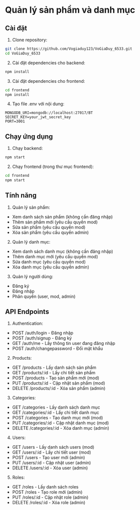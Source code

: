 # Quản lý sản phẩm và danh mục

## Cài đặt

1. Clone repository:
```bash
git clone https://github.com/Vogiaduy123/VoGiaDuy_6533.git
cd VoGiaDuy_6533
```

2. Cài đặt dependencies cho backend:
```bash
npm install
```

3. Cài đặt dependencies cho frontend:
```bash
cd frontend
npm install
```

4. Tạo file .env với nội dung:
```
MONGODB_URI=mongodb://localhost:27017/BT
SECRET_KEY=your_jwt_secret_key
PORT=3001
```

## Chạy ứng dụng

1. Chạy backend:
```bash
npm start
```

2. Chạy frontend (trong thư mục frontend):
```bash
cd frontend
npm start
```

## Tính năng

1. Quản lý sản phẩm:
- Xem danh sách sản phẩm (không cần đăng nhập)
- Thêm sản phẩm mới (yêu cầu quyền mod)
- Sửa sản phẩm (yêu cầu quyền mod)
- Xóa sản phẩm (yêu cầu quyền admin)

2. Quản lý danh mục:
- Xem danh sách danh mục (không cần đăng nhập)
- Thêm danh mục mới (yêu cầu quyền mod)
- Sửa danh mục (yêu cầu quyền mod)
- Xóa danh mục (yêu cầu quyền admin)

3. Quản lý người dùng:
- Đăng ký
- Đăng nhập
- Phân quyền (user, mod, admin)

## API Endpoints

1. Authentication:
- POST /auth/login - Đăng nhập
- POST /auth/signup - Đăng ký
- GET /auth/me - Lấy thông tin user đang đăng nhập
- POST /auth/changepassword - Đổi mật khẩu

2. Products:
- GET /products - Lấy danh sách sản phẩm
- GET /products/:id - Lấy chi tiết sản phẩm
- POST /products - Tạo sản phẩm mới (mod)
- PUT /products/:id - Cập nhật sản phẩm (mod)
- DELETE /products/:id - Xóa sản phẩm (admin)

3. Categories:
- GET /categories - Lấy danh sách danh mục
- GET /categories/:id - Lấy chi tiết danh mục
- POST /categories - Tạo danh mục mới (mod)
- PUT /categories/:id - Cập nhật danh mục (mod)
- DELETE /categories/:id - Xóa danh mục (admin)

4. Users:
- GET /users - Lấy danh sách users (mod)
- GET /users/:id - Lấy chi tiết user (mod)
- POST /users - Tạo user mới (admin)
- PUT /users/:id - Cập nhật user (admin)
- DELETE /users/:id - Xóa user (admin)

5. Roles:
- GET /roles - Lấy danh sách roles
- POST /roles - Tạo role mới (admin)
- PUT /roles/:id - Cập nhật role (admin)
- DELETE /roles/:id - Xóa role (admin)